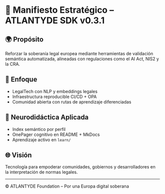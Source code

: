 # 📜 Manifiesto Estratégico – ATLANTYDE SDK v0.3.1

## 🌍 Propósito
Reforzar la soberanía legal europea mediante herramientas de validación semántica automatizada, alineadas con regulaciones como el AI Act, NIS2 y la CRA.

## 🧬 Enfoque
- LegalTech con NLP y embeddings legales
- Infraestructura reproducible CI/CD + OPA
- Comunidad abierta con rutas de aprendizaje diferenciadas

## 🧠 Neurodidáctica Aplicada
- Index semántico por perfil
- OnePager cognitivo en README + MkDocs
- Aprendizaje activo en `learn/`

## 🌐 Visión
Tecnología para empoderar comunidades, gobiernos y desarrolladores en la interpretación de normas legales.

---

© ATLANTYDE Foundation – Por una Europa digital soberana

